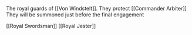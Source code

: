 The royal guards of [[Von Windstelt]].
They protect [[Commander Arbiter]]
They will be summoned just before the final engagement

[[Royal Swordsman]]
[[Royal Jester]]
